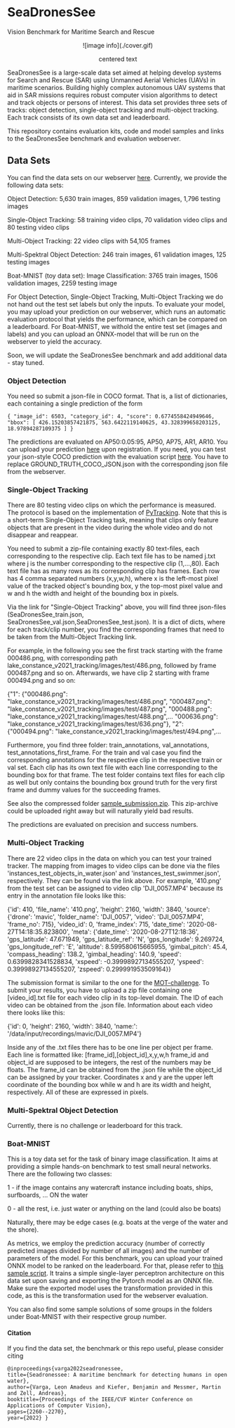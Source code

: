 # SeaDronesSee
Vision Benchmark for Maritime Search and Rescue

<center>
![image info](./cover.gif)
</center>
<p align="center">centered text</p>
SeaDronesSee is a large-scale data set aimed at helping develop systems for Search and Rescue (SAR) using Unmanned Aerial Vehicles (UAVs) in maritime scenarios. Building highly complex autonomous UAV systems that aid in SAR missions requires robust computer vision algorithms to detect and track objects or persons of interest. This data set provides three sets of tracks: object detection, single-object tracking and multi-object tracking. Each track consists of its own data set and leaderboard. 

This repository contains evaluation kits, code and model samples and links to the SeaDronesSee benchmark and evaluation webserver.


## Data Sets

You can find the data sets on our webserver [here](https://seadronessee.cs.uni-tuebingen.de/dataset). Currently, we provide the following data sets:

Object Detection: 5,630 train images, 859 validation images, 1,796 testing images

Single-Object Tracking: 58 training video clips, 70 validation video clips and 80 testing video clips

Multi-Object Tracking: 22 video clips with 54,105 frames

Multi-Spektral Object Detection: 246 train images, 61 validation images, 125 testing images

Boat-MNIST (toy data set): Image Classification: 3765 train images, 1506 validation images, 2259 testing image

For Object Detection, Single-Object Tracking, Multi-Object Tracking we do not hand out the test set labels but only the inputs. To evaluate your model, you may upload your prediction on our webserver, which runs an automatic evaluation protocol that yields the performance, which can be compared on a leaderboard. For Boat-MNIST, we withold the entire test set (images and labels) and you can upload an ONNX-model that will be run on the webserver to yield the accuracy.

Soon, we will update the SeaDronesSee benchmark and add additional data - stay tuned.

### Object Detection

 You need so submit a json-file in COCO format. That is, a list of dictionaries, each containing a single prediction of the form

```
{ "image_id": 6503, "category_id": 4, "score": 0.6774558424949646, 
"bbox": [ 426.15203857421875, 563.6422119140625, 43.328399658203125, 18.97894287109375 ] }
```

The predictions are evaluated on AP50:0.05:95, AP50, AP75, AR1, AR10. You can upload your prediction [here](https://seadronessee.cs.uni-tuebingen.de/upload) upon registration. If you need, you can test your json-style COCO prediction with the evaluation script [here](OD/od.py). You have to replace GROUND_TRUTH_COCO_JSON.json with the corresponding json file from the webserver.


### Single-Object Tracking

 There are 80 testing video clips on which the performance is measured. The protocol is based on the implementation of [PyTracking](https://github.com/visionml/pytracking). Note that this is a short-term Single-Object Tracking task, meaning that clips only feature objects that are present in the video during the whole video and do not disappear and reappear.

You need to submit a zip-file containing exactly 80 text-files, each corresponding to the respective clip. Each text file has to be named j.txt where j is the number corresponding to the respective clip (1,...,80). Each text file has as many rows as its corresponding clip has frames. Each row has 4 comma separated numbers (x,y,w,h), where x is the left-most pixel value of the tracked object's bounding box, y the top-most pixel value and w and h the width and height of the bounding box in pixels.

Via the link for "Single-Object Tracking" above, you will find three json-files (SeaDronesSee_train.json, SeaDronesSee_val.json,SeaDronesSee_test.json). It is a dict of dicts, where for each track/clip number, you find the corresponding frames that need to be taken from the Multi-Object Tracking link.

For example, in the following you see the first track starting with the frame 000486.png, with corresponding path lake_constance_v2021_tracking/images/test/486.png, followed by frame 000487.png and so on. Afterwards, we have clip 2 starting with frame 000494.png and so on:

{"1": {"000486.png": "lake_constance_v2021_tracking/images/test/486.png", "000487.png": "lake_constance_v2021_tracking/images/test/487.png", "000488.png": "lake_constance_v2021_tracking/images/test/488.png",... "000636.png": "lake_constance_v2021_tracking/images/test/636.png"}, "2": {"000494.png": "lake_constance_v2021_tracking/images/test/494.png",...

Furthermore, you find three folder: train_annotations, val_annotations, test_annotations_first_frame. For the train and val case you find the corresponding annotations for the respective clip in the respective train or val set. Each clip has its own text file with each line corresponding to the bounding box for that frame. The test folder contains text files for each clip as well but only contains the bounding box ground truth for the very first frame and dummy values for the succeeding frames.

See also the compressed folder [sample_submission.zip](SOT/sample_submission.zip). This zip-archive could be uploaded right away but will naturally yield bad results.

The predictions are evaluated on precision and success numbers. 

### Multi-Object Tracking

 There are 22 video clips in the data on which you can test your trained tracker. The mapping from images to video clips can be done via the files 'instances_test_objects_in_water.json' and 'instances_test_swimmer.json', respectively. They can be found via the link above.
For example, '410.png' from the test set can be assigned to video clip 'DJI_0057.MP4' because its entry in the annotation file looks like this:

{'id': 410, 'file_name': '410.png', 'height': 2160, 'width': 3840, 'source': {'drone': 'mavic', 'folder_name': 'DJI_0057', 'video': 'DJI_0057.MP4', 'frame_no': 715}, 'video_id': 0, 'frame_index': 715, 'date_time': '2020-08-27T14:18:35.823800', 'meta': {'date_time': '2020-08-27T12:18:36', 'gps_latitude': 47.671949, 'gps_latitude_ref': 'N', 'gps_longitude': 9.269724, 'gps_longitude_ref': 'E', 'altitude': 8.599580615665955, 'gimbal_pitch': 45.4, 'compass_heading': 138.2, 'gimbal_heading': 140.9, 'speed': 0.6399828341528834, 'xspeed': -0.39998927134555207, 'yspeed': 0.39998927134555207, 'zspeed': 0.299991953509164}}

The submission format is similar to the one for the [MOT-challenge](https://motchallenge.net/). To submit your results, you have to upload a zip file containing one [video_id].txt file for each video clip in its top-level domain. The ID of each video can be obtained from the .json file. Information about each video there looks like this:

{'id': 0, 'height': 2160, 'width': 3840, 'name:': '/data/input/recordings/mavic/DJI_0057.MP4'}

Inside any of the .txt files there has to be one line per object per frame. Each line is formatted like: [frame_id],[object_id],x,y,w,h
frame_id and object_id are supposed to be integers, the rest of the numbers may be floats. The frame_id can be obtained from the .json file while the object_id can be assigned by your tracker. Coordinates x and y are the upper left coordinate of the bounding box while w and h are its width and height, respectively. All of these are expressed in pixels. 

### Multi-Spektral Object Detection

Currently, there is no challenge or leaderboard for this track.

### Boat-MNIST

This is a toy data set for the task of binary image classification. It aims at providing a simple hands-on benchmark to test small neural networks. There are the following two classes: 

1 - if the image contains any watercraft instance including boats, ships, surfboards, ... ON the water

0 - all the rest, i.e. just water or anything on the land (could also be boats)

Naturally, there may be edge cases (e.g. boats at the verge of the water and the shore).

As metrics, we employ the prediction accuracy (number of correctly predicted images divided by number of all images) and the number of parameters of the model. For this benchmark, you can upload your trained ONNX model to be ranked on the leaderboard. For that, please refer to [this sample script](Boat_MNIST/challenge_nn.py). It trains a simple single-layer perceptron architecture on this data set upon saving and exporting the Pytorch model as an ONNX file. Make sure the exported model uses the transformation provided in this code, as this is the transformation used for the webserver evaluation.

You can also find some sample solutions of some groups in the folders under Boat-MNIST with their respective group number.


#### Citation

If you find the data set, the benchmark or this repo useful, please consider citing

```
@inproceedings{varga2022seadronessee,
title={Seadronessee: A maritime benchmark for detecting humans in open water},
author={Varga, Leon Amadeus and Kiefer, Benjamin and Messmer, Martin and Zell, Andreas},
booktitle={Proceedings of the IEEE/CVF Winter Conference on Applications of Computer Vision},
pages={2260--2270},
year={2022} } 
```




